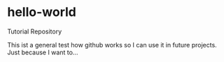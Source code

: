 # hello-world
Tutorial Repository

This ist a general test how github works so I can use it in future projects. Just because I want to...
